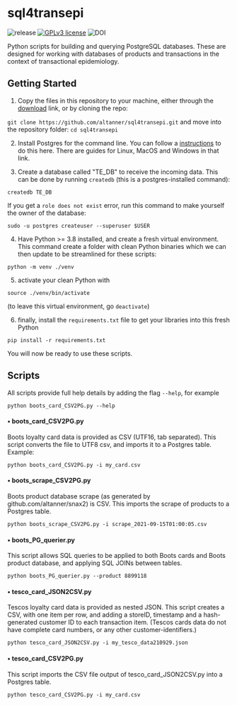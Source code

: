 # sql4transepi

  ![release](https://img.shields.io/badge/release-beta-brightgreen)
  [![GPLv3 license](https://img.shields.io/badge/licence-GPL_v3-blue.svg)](http://perso.crans.org/besson/LICENSE.html)
  ![DOI](https://img.shields.io/badge/DOI-TBC-blue.svg)

Python scripts for building and querying PostgreSQL databases. These are designed for working with databases of products and transactions in the context of transactional epidemiology.

## Getting Started

1. Copy the files in this repository to your machine, either through the [download](https://github.com/altanner/sql4transepi/archive/refs/heads/main.zip) link, or by cloning the repo:

`git clone https://github.com/altanner/sql4transepi.git`
and move into the repository folder:
`cd sql4transepi`

2. Install Postgres for the command line. You can follow a [instructions](https://www.postgresqltutorial.com/install-postgresql/) to do this here. There are guides for Linux, MacOS and Windows in that link.

3. Create a database called "TE_DB" to receive the incoming data. This can be done by running `createdb` (this is a postgres-installed command):

`createdb TE_DB`

If you get a `role does not exist` error, run this command to make yourself the owner of the database:

`sudo -u postgres createuser --superuser $USER`

4. Have Python >= 3.8 installed, and create a fresh virtual environment. This command create a folder with clean Python binaries which we can then update to be streamlined for these scripts:

`python -m venv ./venv`

5. activate your clean Python with

`source ./venv/bin/activate`

(to leave this virtual environment, go `deactivate`)

6. finally, install the `requirements.txt` file to get your libraries into this fresh Python

`pip install -r requirements.txt`

You will now be ready to use these scripts.


## Scripts

All scripts provide full help details by adding the flag `--help`, for example

```python boots_card_CSV2PG.py --help```

#### • boots_card_CSV2PG.py 
Boots loyalty card data is provided as CSV (UTF16, tab separated). This script converts the file to UTF8 csv, and imports it to a Postgres table. Example:

```python boots_card_CSV2PG.py -i my_card.csv```


#### • boots_scrape_CSV2PG.py
Boots product database scrape (as generated by github.com/altanner/snax2) is CSV. This imports the scrape of products to a Postgres table.

```python boots_scrape_CSV2PG.py -i scrape_2021-09-15T01:00:05.csv```


#### • boots_PG_querier.py
This script allows SQL queries to be applied to both Boots cards and Boots product database, and applying SQL JOINs between tables.

```python boots_PG_querier.py --product 8899118```


#### • tesco_card_JSON2CSV.py 
Tescos loyalty card data is provided as nested JSON. This script creates a CSV, with one item per row, and adding a storeID, timestamp and a hash-generated customer ID to each transaction item. (Tescos cards data do not have complete card numbers, or any other customer-identifiers.)

```python tesco_card_JSON2CSV.py -i my_tesco_data210929.json```


#### • tesco_card_CSV2PG.py 
This script imports the CSV file output of tesco_card_JSON2CSV.py into a Postgres table.

```python tesco_card_CSV2PG.py -i my_card.csv```

